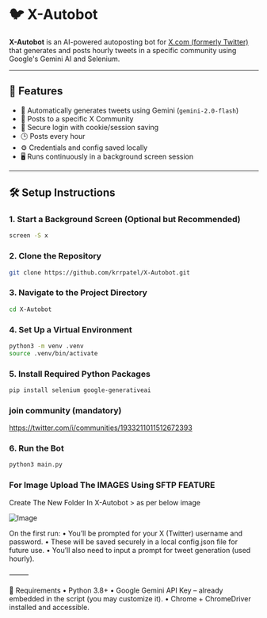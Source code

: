 # 🐦 X-Autobot

**X-Autobot** is an AI-powered autoposting bot for [X.com (formerly Twitter)](https://x.com) that generates and posts hourly tweets in a specific community using Google's Gemini AI and Selenium.

---

## 🚀 Features

- 🤖 Automatically generates tweets using Gemini (`gemini-2.0-flash`)
- 📌 Posts to a specific X Community
- 🔐 Secure login with cookie/session saving
- 🕒 Posts every hour
- ⚙️ Credentials and config saved locally
- 🖥️ Runs continuously in a background screen session

---

## 🛠 Setup Instructions

### 1. Start a Background Screen (Optional but Recommended)

```bash
screen -S x
```
### 2. Clone the Repository

```bash
git clone https://github.com/krrpatel/X-Autobot.git
```

### 3. Navigate to the Project Directory

```bash
cd X-Autobot
```

### 4. Set Up a Virtual Environment

```bash
python3 -m venv .venv
source .venv/bin/activate
```

### 5. Install Required Python Packages

```bash
pip install selenium google-generativeai
```

### join community (mandatory)

https://twitter.com/i/communities/1933211011512672393

### 6. Run the Bot

```bash
python3 main.py
```

### For Image Upload The IMAGES Using SFTP FEATURE

Create The New Folder In X-Autobot > as per below image

![Image](https://github.com/user-attachments/assets/082c378d-66cf-4a4b-84c9-e27288c37e24)

On the first run:
	•	You’ll be prompted for your X (Twitter) username and password.
	•	These will be saved securely in a local config.json file for future use.
	•	You’ll also need to input a prompt for tweet generation (used hourly).

⸻

🧠 Requirements
	•	Python 3.8+
	•	Google Gemini API Key – already embedded in the script (you may customize it).
	•	Chrome + ChromeDriver installed and accessible.
